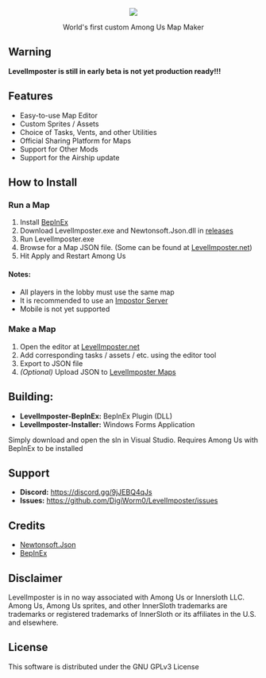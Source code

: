 <p align="center">
  <img align="center" src="https://levelimposter.net/img/logo.png">
</p>
<p align="center">
World's first custom Among Us Map Maker
</p>

## Warning
**LevelImposter is still in early beta is not yet production ready!!!**

## Features
- Easy-to-use Map Editor
- Custom Sprites / Assets
- Choice of Tasks, Vents, and other Utilities
- Official Sharing Platform for Maps
- Support for Other Mods
- Support for the Airship update

## How to Install
### Run a Map
1. Install [BepInEx](https://docs.reactor.gg/docs/basic/install_bepinex)
2. Download LevelImposter.exe and Newtonsoft.Json.dll in [releases](https://github.com/DigiWorm0/LevelImposter/releases)
3. Run LevelImposter.exe
4. Browse for a Map JSON file. (Some can be found at [LevelImposter.net](https://levelimposter.net/Map))
5. Hit Apply and Restart Among Us

#### Notes:
- All players in the lobby must use the same map
- It is recommended to use an [Impostor Server](https://github.com/Impostor/Impostor)
- Mobile is not yet supported

### Make a Map
1. Open the editor at [LevelImposter.net](https://levelimposter.net/Home/Editor)
2. Add corresponding tasks / assets / etc. using the editor tool
3. Export to JSON file
4. *(Optional)* Upload JSON to [LevelImposter Maps](https://levelimposter.net/Map)

## Building:
- **LevelImposter-BepInEx:** BepInEx Plugin (DLL)
- **LevelImposter-Installer:** Windows Forms Application

Simply download and open the sln in Visual Studio. Requires Among Us with BepInEx to be installed

## Support
- **Discord:** https://discord.gg/9jJEBQ4qJs
- **Issues:** https://github.com/DigiWorm0/LevelImposter/issues

## Credits
- [Newtonsoft.Json](https://www.newtonsoft.com/json)
- [BepInEx](https://github.com/BepInEx/BepInEx)

## Disclaimer
LevelImposter is in no way associated with Among Us or Innersloth LLC. Among Us, Among Us sprites, and other InnerSloth trademarks are trademarks or registered trademarks of InnerSloth or its affiliates in the U.S. and elsewhere.

## License
This software is distributed under the GNU GPLv3 License
